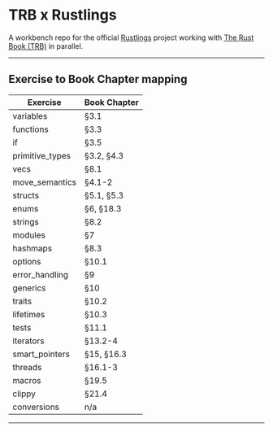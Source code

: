 # TRB x Rustlings

A workbench repo for the official [Rustlings](https://rustlings.rust-lang.org/) project working with [The Rust Book (TRB)](https://doc.rust-lang.org/stable/book/) in parallel.

---

## Exercise to Book Chapter mapping

| Exercise        | Book Chapter |
| --------------- | ------------ |
| variables       | §3.1         |
| functions       | §3.3         |
| if              | §3.5         |
| primitive_types | §3.2, §4.3   |
| vecs            | §8.1         |
| move_semantics  | §4.1-2       |
| structs         | §5.1, §5.3   |
| enums           | §6, §18.3    |
| strings         | §8.2         |
| modules         | §7           |
| hashmaps        | §8.3         |
| options         | §10.1        |
| error_handling  | §9           |
| generics        | §10          |
| traits          | §10.2        |
| lifetimes       | §10.3        |
| tests           | §11.1        |
| iterators       | §13.2-4      |
| smart_pointers  | §15, §16.3   |
| threads         | §16.1-3      |
| macros          | §19.5        |
| clippy          | §21.4        |
| conversions     | n/a          |

---
